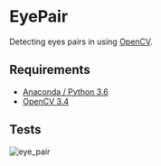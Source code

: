 # EyePair
Detecting eyes pairs in using [OpenCV](http://opencv.org/).

## Requirements

- [Anaconda / Python 3.6](https://www.anaconda.com/download)
- [OpenCV 3.4](http://opencv.org/)

## Tests
![eye_pair](https://github.com/zekeriyafince/EyePair/blob/master/TestOutputPicture/Eye_Pair.png "Eye Pair")
